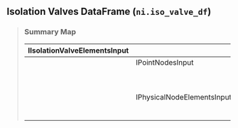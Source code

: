 ## Isolation Valves DataFrame (`ni.iso_valve_df`)

> ### **Summary Map**
>
> | IIsolationValveElementsInput | | |
> |--|--|--|
> | | IPointNodesInput | |
> | | | IActiveElementsInput |
> | | | IElementsInput |
> | | IPhysicalNodeElementsInput |||
> | | | IPointNodesInput | |
> | | | | IActiveElementsInput |
> | | | | IElementsInput |
